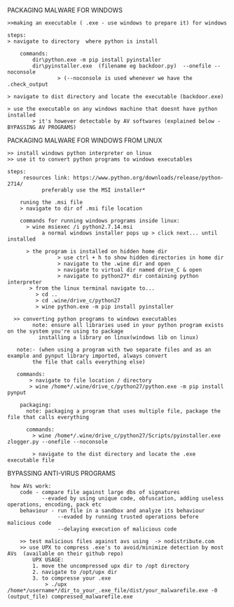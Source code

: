 PACKAGING  MALWARE FOR WINDOWS

	>>making an executable ( .exe - use windows to prepare it) for windows

	steps:
	> navigate to directory  where python is install
	
		commands:
			dir\python.exe -m pip install pyinstaller
			dir\pyinstaller.exe  (filename eg backdoor.py)  --onefile --noconsole
			        > (--noconsole is used whenever we have the .check_output
			
	> navigate to dist directory and locate the executable (backdoor.exe)
	
	> use the executable on any windows machine that doesnt have python installed
			> it's however detectable by AV softwares (explained below -BYPASSING AV PROGRAMS) 
			
			
			
PACKAGING  MALWARE FOR WINDOWS FROM LINUX


	>> install windows python interpreter on linux
	>> use it to convert python programs to windows executables

	steps:
   	     resources link: https://www.python.org/downloads/release/python-2714/
               preferably use the MSI installer*
                    
     	runing the .msi file               
    	> navigate to dir of .msi file location
    
      	commands for running windows programs inside linux:
          > wine msiexec /i python2.7.14.msi              
               a normal windows installer pops up > click next... until installed
               
          > the program is installed on hidden home dir 
                    > use ctrl + h to show hidden directories in home dir
                    > navigate to the .wine dir and open
                    > navigate to virtual dir named drive_C & open
                    > navigate to python27* dir containing python interpreter
           > from the linux terminal navigate to...
             > cd ..
             > cd .wine/drive_c/python27     
             > wine python.exe -m pip install pyinstaller
              
      >> converting python programs to windows executables 
            note: ensure all libraries used in your python program exists on the system you're using to package
       		  installing a library on linux(windows lib on linux)
		  
       note:- (when using a program with two separate files and as an example and pynput library imported, always convert 
       		the file that calls everything else)
       
       commands:
           > navigate to file location / directory
           > wine /home*/.wine/drive_c/python27/python.exe -m pip install  pynput
           
        packaging:
          note: packaging a program that uses multiple file, package the file that calls everything
            
          commands:
            > wine /home*/.wine/drive_c/python27/Scripts/pyinstaller.exe zlogger.py --onefile --noconsole  
            
            > navigate to the dist directory and locate the .exe executable file
                      
                    
    

BYPASSING ANTI-VIRUS PROGRAMS


     how AVs work:
        code - compare file against large dbs of signatures
               --evaded by using unique code, obfuscation, adding useless operations, encoding, pack etc
        behaviour - run file in a sandbox and analyze its behaviour
                    --evaded by running trusted operations before malicious code
                    --delaying execution of malicious code
                    
        >> test malicious files against avs using  -> nodistribute.com
        >> use UPX to compress .exe's to avoid/minimize detection by most AVs  (available on their github repo)
            UPX USAGE:
            1. move the uncompressed upx dir to /opt directory
            2. navigate to /opt/upx dir
            3. to compresse your .exe
                > ./upx /home*/username*/dir_to_your_.exe_file/dist/your_malwarefile.exe -0 (output_file) compressed_malwarefile.exe

		
